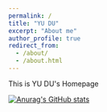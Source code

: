 ```yaml
---
permalink: /
title: "YU DU"
excerpt: "About me"
author_profile: true
redirect_from: 
  - /about/
  - /about.html
---
```


This is YU DU's Homepage

[![Anurag's GitHub stats](https://github-readme-stats.vercel.app/api?username=anuraghazra)](https://github.com/dyabel/github-readme-stats)
